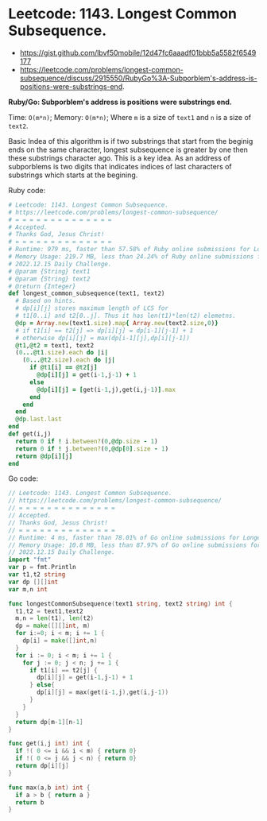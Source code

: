 # Leetcode: 1143. Longest Common Subsequence.

- https://gist.github.com/lbvf50mobile/12d47fc6aaadf01bbb5a5582f6549177
- https://leetcode.com/problems/longest-common-subsequence/discuss/2915550/RubyGo%3A-Subporblem's-address-is-positions-were-substrings-end.

**Ruby/Go: Subporblem's address is positions were substrings end.**

Time: `O(m*n)`; Memory: `O(m*n)`; Where `m` is a size of `text1` and `n` is a size of `text2`.

Basic Indea of this algorithm is if two substrings that start from the beginig ends on the same character, longest subsequence is greater by one then these substrings character ago. This is a key idea. As an address of subporblems is two digits that indicates indices of last characters of substrings which starts at the begining.

Ruby code:
```Ruby
# Leetcode: 1143. Longest Common Subsequence.
# https://leetcode.com/problems/longest-common-subsequence/
# = = = = = = = = = = = = = =
# Accepted.
# Thanks God, Jesus Christ!
# = = = = = = = = = = = = = =
# Runtime: 979 ms, faster than 57.58% of Ruby online submissions for Longest Common Subsequence.
# Memory Usage: 219.7 MB, less than 24.24% of Ruby online submissions for Longest Common Subsequence.
# 2022.12.15 Daily Challenge.
# @param {String} text1
# @param {String} text2
# @return {Integer}
def longest_common_subsequence(text1, text2)
  # Based on hints.
  # dp[i][j] stores maximum length of LCS for
  # t1[0..i] and t2[0..j]. Thus it has len(t1)*len(t2) elemetns.
  @dp = Array.new(text1.size).map{ Array.new(text2.size,0)}
  # if t1[i] == t2[j] => dp[i][j] = dp[i-1][j-1] + 1
  # otherwise dp[i][j] = max(dp[i-1][j],dp[i][j-1])
  @t1,@t2 = text1, text2
  (0...@t1.size).each do |i|
    (0...@t2.size).each do |j|
      if @t1[i] == @t2[j]
        @dp[i][j] = get(i-1,j-1) + 1
      else
        @dp[i][j] = [get(i-1,j),get(i,j-1)].max
      end
    end
  end
  @dp.last.last
end
def get(i,j)
  return 0 if ! i.between?(0,@dp.size - 1)
  return 0 if ! j.between?(0,@dp[0].size - 1)
  return @dp[i][j]
end
```
Go code:
```Go
// Leetcode: 1143. Longest Common Subsequence.
// https://leetcode.com/problems/longest-common-subsequence/
// = = = = = = = = = = = = = =
// Accepted.
// Thanks God, Jesus Christ!
// = = = = = = = = = = = = = =
// Runtime: 4 ms, faster than 78.01% of Go online submissions for Longest Common Subsequence.
// Memory Usage: 10.8 MB, less than 87.97% of Go online submissions for Longest Common Subsequence.
// 2022.12.15 Daily Challenge.
import "fmt"
var p = fmt.Println
var t1,t2 string
var dp [][]int
var m,n int

func longestCommonSubsequence(text1 string, text2 string) int {
  t1,t2 = text1,text2
  m,n = len(t1), len(t2)
  dp = make([][]int, m)
  for i:=0; i < m; i += 1 {
    dp[i] = make([]int,n)
  }
  for i := 0; i < m; i += 1 {
    for j := 0; j < n; j += 1 {
      if t1[i] == t2[j] {
        dp[i][j] = get(i-1,j-1) + 1
      } else{
        dp[i][j] = max(get(i-1,j),get(i,j-1))
      }
    }
  }
  return dp[m-1][n-1]
}

func get(i,j int) int {
  if !( 0 <= i && i < m) { return 0}
  if !( 0 <= j && j < n) { return 0}
  return dp[i][j]
}

func max(a,b int) int {
  if a > b { return a }
  return b
}
```
